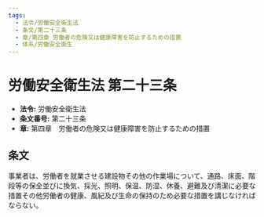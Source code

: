 ```yaml
---
tags:
  - 法令/労働安全衛生法
  - 条文/第二十三条
  - 章/第四章_労働者の危険又は健康障害を防止するための措置
  - 体系/労働安全衛生
---
```

# 労働安全衛生法 第二十三条

- **法令:** 労働安全衛生法
- **条文番号:** 第二十三条
- **章:** 第四章　労働者の危険又は健康障害を防止するための措置

## 条文
事業者は、労働者を就業させる建設物その他の作業場について、通路、床面、階段等の保全並びに換気、採光、照明、保温、防湿、休養、避難及び清潔に必要な措置その他労働者の健康、風紀及び生命の保持のため必要な措置を講じなければならない。

